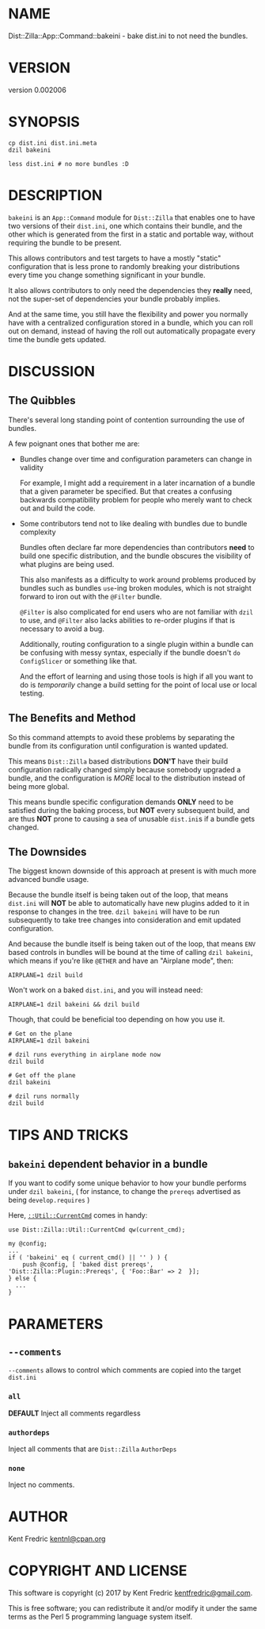 # NAME

Dist::Zilla::App::Command::bakeini - bake dist.ini to not need the bundles.

# VERSION

version 0.002006

# SYNOPSIS

    cp dist.ini dist.ini.meta
    dzil bakeini

    less dist.ini # no more bundles :D

# DESCRIPTION

`bakeini` is an `App::Command` module for `Dist::Zilla` that enables one to have two versions
of their `dist.ini`, one which contains their bundle, and the other which is generated from the
first in a static and portable way, without requiring the bundle to be present.

This allows contributors and test targets to have a mostly "static" configuration that is less
prone to randomly breaking your distributions every time you change something significant in your bundle.

It also allows contributors to only need the dependencies they **really** need, not the super-set
of dependencies your bundle probably implies.

And at the same time, you still have the flexibility and power you normally have with a centralized
configuration stored in a bundle, which you can roll out on demand, instead of having the roll out
automatically propagate every time the bundle gets updated.

# DISCUSSION

## The Quibbles

There's several long standing point of contention surrounding the use of bundles.

A few poignant ones that bother me are:

- Bundles change over time and configuration parameters can change in validity

    For example, I might add a requirement in a later incarnation of a bundle that a given parameter be specified. But that creates
    a confusing backwards compatibility problem for people who merely want to check out and build the code.

- Some contributors tend not to like dealing with bundles due to bundle complexity

    Bundles often declare far more dependencies than contributors **need** to build one specific distribution, and the bundle
    obscures the visibility of what plugins are being used.

    This also manifests as a difficulty to work around problems produced by bundles such as bundles `use`-ing broken modules,
    which is not straight forward to iron out with the `@Filter` bundle.

    `@Filter` is also complicated for end users who are not familiar with `dzil` to use, and `@Filter` also lacks abilities to
    re-order plugins if that is necessary to avoid a bug.

    Additionally, routing configuration to a single plugin within a bundle can be confusing with messy syntax, especially if the
    bundle doesn't `do` `ConfigSlicer` or something like that.

    And the effort of learning and using those tools is high if all you want to do is _temporarily_ change a build setting for the
    point of local use or local testing.

## The Benefits and Method

So this command attempts to avoid these problems by separating the bundle from its configuration until configuration is wanted
updated.

This means `Dist::Zilla` based distributions **DON'T** have their build configuration radically changed simply because somebody
upgraded a bundle, and the configuration is _MORE_ local to the distribution instead of being more global.

This means bundle specific configuration demands **ONLY** need to be satisfied during the baking process, but **NOT** every
subsequent build, and are thus **NOT** prone to causing a sea of unusable `dist.ini`s if a bundle gets changed.

## The Downsides

The biggest known downside of this approach at present is with much more advanced bundle usage.

Because the bundle itself is being taken out of the loop, that means `dist.ini` will **NOT** be able to automatically have new
plugins added to it in response to changes in the tree. `dzil bakeini` will have to be run subsequently to take tree changes
into consideration and emit updated configuration.

And because the bundle itself is being taken out of the loop, that means `ENV` based controls in bundles will be bound at the
time of calling `dzil bakeini`, which means if you're like `@ETHER` and have an "Airplane mode", then:

    AIRPLANE=1 dzil build

Won't work on a baked `dist.ini`, and you will instead need:

    AIRPLANE=1 dzil bakeini && dzil build

Though, that could be beneficial too depending on how you use it.

    # Get on the plane
    AIRPLANE=1 dzil bakeini

    # dzil runs everything in airplane mode now
    dzil build

    # Get off the plane
    dzil bakeini

    # dzil runs normally
    dzil build

# TIPS AND TRICKS

## `bakeini` dependent behavior in a bundle

If you want to codify some unique behavior to how your bundle performs under `dzil bakeini`, ( for instance, to change the `prereqs` advertised as being `develop.requires` )

Here, [`::Util::CurrentCmd`](https://metacpan.org/pod/Dist::Zilla::Util::CurrentCmd) comes in handy:

    use Dist::Zilla::Util::CurrentCmd qw(current_cmd);

    my @config;
    ...
    if ( 'bakeini' eq ( current_cmd() || '' ) ) {
        push @config, [ 'baked dist prereqs', 'Dist::Zilla::Plugin::Prereqs', { 'Foo::Bar' => 2  }];
    } else {
      ...
    }

# PARAMETERS

## `--comments`

`--comments` allows to control which comments are copied into the target `dist.ini`

### `all`

**DEFAULT** Inject all comments regardless

### `authordeps`

Inject all comments that are `Dist::Zilla` `AuthorDeps`

### `none`

Inject no comments.

# AUTHOR

Kent Fredric <kentnl@cpan.org>

# COPYRIGHT AND LICENSE

This software is copyright (c) 2017 by Kent Fredric <kentfredric@gmail.com>.

This is free software; you can redistribute it and/or modify it under
the same terms as the Perl 5 programming language system itself.

